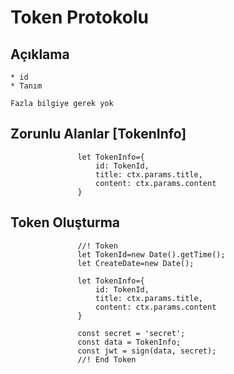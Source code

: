 
# Token Protokolu

## Açıklama
 ```
 * id
 * Tanım
 
 Fazla bilgiye gerek yok
 ```

## Zorunlu Alanlar [TokenInfo]
 
 ```
				let TokenInfo={				
					id: TokenId,
					title: ctx.params.title,
					content: ctx.params.content                    				
				}	
 ```
 
 ## Token Oluşturma
 
 ```
                //! Token
				let TokenId=new Date().getTime();
				let CreateDate=new Date();			

				let TokenInfo={				
					id: TokenId,
					title: ctx.params.title,
					content: ctx.params.content							
				}
				
				const secret = 'secret';
				const data = TokenInfo;
				const jwt = sign(data, secret);		
				//! End Token		
 ```

